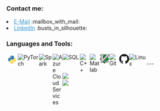 ### Contact me:
<li><a href="mailto:mtcarlos98@gmail.com" style="color:#3397d1">E-Mail</a> :mailbox_with_mail: </li> 
<li><a href="https://www.linkedin.com/in/carlos-marcos-torrejón-81a2201b6" target="_blank" style="color:#3397d1" >LinkedIn</a> :busts_in_silhouette: </li>

### Languages and Tools:

<img align="left" alt="Python" width="30px" src="https://raw.githubusercontent.com/github/explore/80688e429a7d4ef2fca1e82350fe8e3517d3494d/topics/python/python.png" />
<img align="left" alt="PyTorch" width="56px" src="https://pytorch.org/assets/images/logo.svg" />
<img align="left" alt="Spark" width="36px" src="https://upload.wikimedia.org/wikipedia/commons/f/f3/Apache_Spark_logo.svg" />
<img align="left" alt="Azure Cloud Services" width="26px" src="https://raw.githubusercontent.com/benc-uk/icon-collection/master/azure-icons/Cloud-Services-(Classic).svg" />
<img align="left" alt="SQL" width="46px" src="https://blog.desafiolatam.com/wp-content/uploads/2018/05/sql-logo.png" />
<img align="left" alt="C++" width="26px" src="https://upload.wikimedia.org/wikipedia/commons/1/18/ISO_C%2B%2B_Logo.svg" />
<img align="left" alt="Matlab" width="26px" src="https://upload.wikimedia.org/wikipedia/commons/thumb/2/21/Matlab_Logo.png/667px-Matlab_Logo.png" />
<img align="left" alt="vim" width="26px" src="https://raw.githubusercontent.com/github/explore/80688e429a7d4ef2fca1e82350fe8e3517d3494d/topics/vim/vim.png" />
<img align="left" alt="Git" width="26px" src="https://git-scm.com/images/logos/downloads/Git-Icon-1788C.png" />
<img align="left" alt="GitHub" width="26px" src="https://raw.githubusercontent.com/github/explore/78df643247d429f6cc873026c0622819ad797942/topics/github/github.png" />
<img align="left" alt="Linux" width="46px" src="https://logos-marcas.com/wp-content/uploads/2020/09/Linux-Logo.png" />
<br />
---

<div id="wrapper">
    <div id="first"><img align="left" width="350px" src="https://github-readme-stats.vercel.app/api/top-langs/?username=Zurisen&theme=tokyonight&hide=lua,C&coures,html&langs_count=6&layout=compact" /></div>
    <div id="second"><img align="center" width="420px" src="https://github-readme-stats.vercel.app/api?username=Zurisen&show_icons=true&theme=tokyonight" /></div>
</div>
